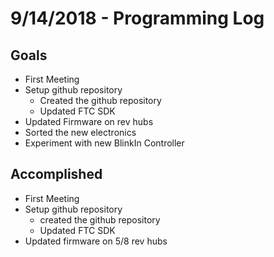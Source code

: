 # 9/14/2018 - Programming Log

## Goals

* First Meeting
* Setup github repository
  * Created the github repository
  * Updated FTC SDK
* Updated Firmware on rev hubs
* Sorted the new electronics
* Experiment with new BlinkIn Controller


## Accomplished
* First Meeting
* Setup github repository
  * created the github repository
  * Updated FTC SDK
* Updated firmware on 5/8 rev hubs
